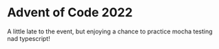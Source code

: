# Advent of Code 2022
A little late to the event, but enjoying a chance to practice mocha testing nad typescript!
